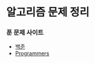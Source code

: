 # 알고리즘 문제 정리
### 푼 문제 사이트
  - [백준](https://www.acmicpc.net)
  - [Programmers](https://programmers.co.kr)